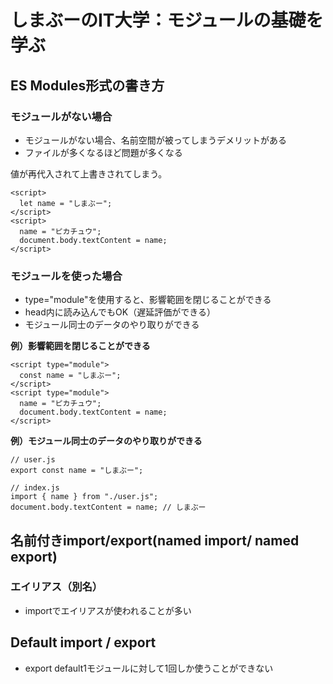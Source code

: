# しまぶーのIT大学：モジュールの基礎を学ぶ
## ES Modules形式の書き方
### モジュールがない場合
- モジュールがない場合、名前空間が被ってしまうデメリットがある
- ファイルが多くなるほど問題が多くなる

値が再代入されて上書きされてしまう。
```
<script>
  let name = "しまぶー";
</script>
<script>
  name = "ピカチュウ";
  document.body.textContent = name;
</script>
```

### モジュールを使った場合
- type="module"を使用すると、影響範囲を閉じることができる
- head内に読み込んでもOK（遅延評価ができる）
- モジュール同士のデータのやり取りができる


**例）影響範囲を閉じることができる**  
```
<script type="module">
  const name = "しまぶー";
</script>
<script type="module">
  name = "ピカチュウ";
  document.body.textContent = name;
</script>
```

**例）モジュール同士のデータのやり取りができる**  
```
// user.js
export const name = "しまぶー";
```
```
// index.js
import { name } from "./user.js";
document.body.textContent = name; // しまぶー
```

## 名前付きimport/export(named import/ named export)

### エイリアス（別名）
- importでエイリアスが使われることが多い

## Default import / export
- export default1モジュールに対して1回しか使うことができない
